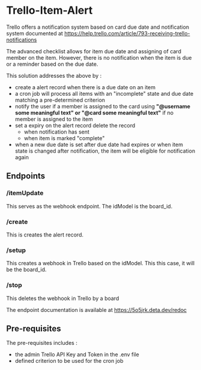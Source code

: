 # Trello-Item-Alert

Trello offers a notification system based on card due date and notification system documented at https://help.trello.com/article/793-receiving-trello-notifications

The advanced checklist allows for item due date and assigning of card member on the item. However, there is no notification when the item is due or a reminder based on the due date.

This solution addresses the above by :

- create a alert record when there is a due date on an item
- a cron job will process all items with an "incomplete" state and due date matching a pre-determined criterion
- notify the user if a member is assigned to the card using **"@username some meaningful text" or "@card some meaningful text"** if no member is assigned to the item
- set a expiry on the alert record delete the record
  - when notification has sent
  - when item is marked "complete"
- when a new due date is set after due date had expires or when item state is changed after notification, the item will be eligible for notification again

## Endpoints

### /itemUpdate

This serves as the webhook endpoint. The idModel is the board_id.

### /create

This is creates the alert record.

### /setup

This creates a webhook in Trello based on the idModel. This this case, it will be the board_id.

### /stop

This deletes the webhook in Trello by a board

The endpoint documentation is available at https://5o5jrk.deta.dev/redoc

## Pre-requisites

The pre-requisites includes :
- the admin Trello API Key and Token in the .env file
- defined criterion to be used for the cron job
